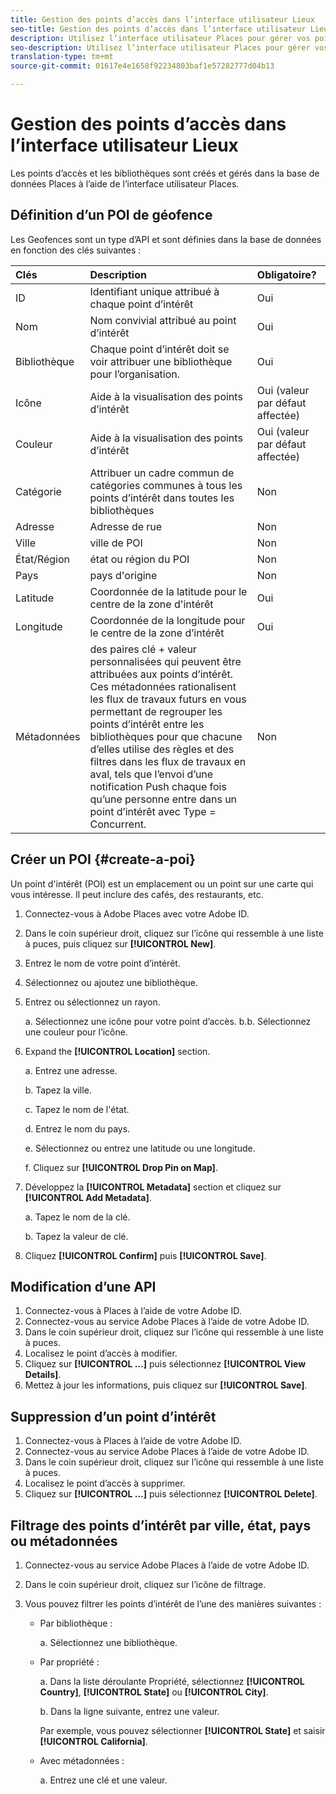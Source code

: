 ```yaml
---
title: Gestion des points d’accès dans l’interface utilisateur Lieux
seo-title: Gestion des points d’accès dans l’interface utilisateur Lieux
description: Utilisez l’interface utilisateur Places pour gérer vos points d’intérêt.
seo-description: Utilisez l’interface utilisateur Places pour gérer vos points d’intérêt.
translation-type: tm+mt
source-git-commit: 01617e4e1658f92234803baf1e57282777d04b13

---
```



# Gestion des points d’accès dans l’interface utilisateur Lieux

Les points d’accès et les bibliothèques sont créés et gérés dans la base de données Places à l’aide de l’interface utilisateur Places.

## Définition d’un POI de géofence

Les Geofences sont un type d’API et sont définies dans la base de données en fonction des clés suivantes :

| Clés | Description | Obligatoire? |
| :--- | :--- | :--- |
| ID | Identifiant unique attribué à chaque point d’intérêt | Oui |
| Nom | Nom convivial attribué au point d’intérêt | Oui |
| Bibliothèque | Chaque point d’intérêt doit se voir attribuer une bibliothèque pour l’organisation. | Oui |
| Icône | Aide à la visualisation des points d’intérêt | Oui (valeur par défaut affectée) |
| Couleur | Aide à la visualisation des points d’intérêt | Oui (valeur par défaut affectée) |
| Catégorie | Attribuer un cadre commun de catégories communes à tous les points d’intérêt dans toutes les bibliothèques | Non |
| Adresse | Adresse de rue | Non |
| Ville | ville de POI | Non |
| État/Région | état ou région du POI | Non |
| Pays | pays d'origine | Non |
| Latitude | Coordonnée de la latitude pour le centre de la zone d'intérêt | Oui |
| Longitude | Coordonnée de la longitude pour le centre de la zone d’intérêt | Oui |
| Métadonnées | des paires clé + valeur personnalisées qui peuvent être attribuées aux points d’intérêt. Ces métadonnées rationalisent les flux de travaux futurs en vous permettant de regrouper les points d’intérêt entre les bibliothèques pour que chacune d’elles utilise des règles et des filtres dans les flux de travaux en aval, tels que l’envoi d’une notification Push chaque fois qu’une personne entre dans un point d’intérêt avec Type = Concurrent. | Non |

## Créer un POI {#create-a-poi}

Un point d'intérêt (POI) est un emplacement ou un point sur une carte qui vous intéresse. Il peut inclure des cafés, des restaurants, etc.

1. Connectez-vous à Adobe Places avec votre Adobe ID.
2. Dans le coin supérieur droit, cliquez sur l’icône qui ressemble à une liste à puces, puis cliquez sur **[!UICONTROL New]**.
3. Entrez le nom de votre point d’intérêt.
4. Sélectionnez ou ajoutez une bibliothèque.
5. Entrez ou sélectionnez un rayon.

   a. Sélectionnez une icône pour votre point d’accès.
b.b. Sélectionnez une couleur pour l’icône.

6. Expand the **[!UICONTROL Location]** section.

   a. Entrez une adresse.

   b. Tapez la ville.

   c. Tapez le nom de l'état.

   d. Entrez le nom du pays.

   e. Sélectionnez ou entrez une latitude ou une longitude.

   f. Cliquez sur **[!UICONTROL Drop Pin on Map]**.

7. Développez la **[!UICONTROL Metadata]** section et cliquez sur **[!UICONTROL Add Metadata]**.

   a. Tapez le nom de la clé.

   b. Tapez la valeur de clé.

8. Cliquez **[!UICONTROL Confirm]** puis **[!UICONTROL  Save]**.

## Modification d’une API

1. Connectez-vous à Places à l’aide de votre Adobe ID.
1. Connectez-vous au service Adobe Places à l’aide de votre Adobe ID.
1. Dans le coin supérieur droit, cliquez sur l’icône qui ressemble à une liste à puces.
1. Localisez le point d’accès à modifier.
1. Cliquez sur **[!UICONTROL ...]** puis sélectionnez **[!UICONTROL View Details]**.
1. Mettez à jour les informations, puis cliquez sur **[!UICONTROL Save]**.

## Suppression d’un point d’intérêt

1. Connectez-vous à Places à l’aide de votre Adobe ID.
1. Connectez-vous au service Adobe Places à l’aide de votre Adobe ID.
1. Dans le coin supérieur droit, cliquez sur l’icône qui ressemble à une liste à puces.
1. Localisez le point d’accès à supprimer.
1. Cliquez sur **[!UICONTROL ...]** puis sélectionnez **[!UICONTROL Delete]**.

## Filtrage des points d’intérêt par ville, état, pays ou métadonnées

1. Connectez-vous au service Adobe Places à l’aide de votre Adobe ID.
1. Dans le coin supérieur droit, cliquez sur l’icône de filtrage.
1. Vous pouvez filtrer les points d’intérêt de l’une des manières suivantes :

   * Par bibliothèque :

      a. Sélectionnez une bibliothèque.

   * Par propriété :

      a. Dans la liste déroulante Propriété, sélectionnez **[!UICONTROL Country]**, **[!UICONTROL State]** ou **[!UICONTROL City]**.

      b. Dans la ligne suivante, entrez une valeur.

      Par exemple, vous pouvez sélectionner **[!UICONTROL State]** et saisir **[!UICONTROL California]**.

   * Avec métadonnées :

      a. Entrez une clé et une valeur.


